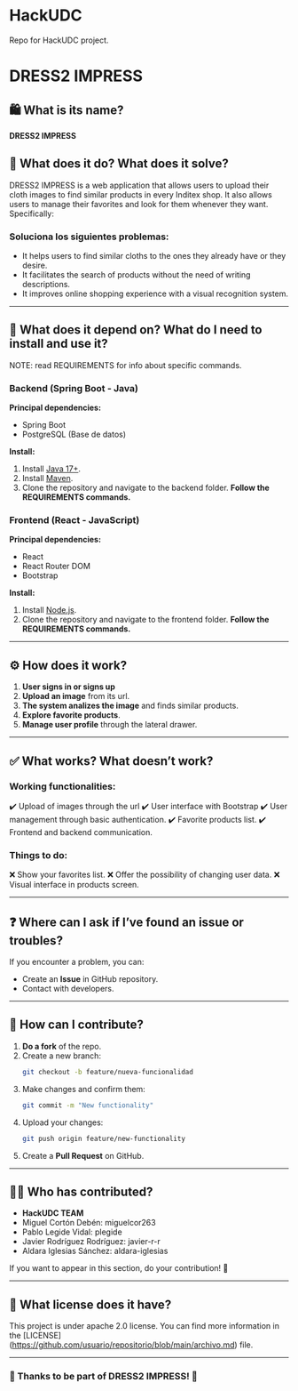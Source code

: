 # HackUDC
Repo for HackUDC project.

# DRESS2 IMPRESS

## 🛍️ What is its name?
**DRESS2 IMPRESS**

## 🤔 What does it do? What does it solve?
DRESS2 IMPRESS is a web application that allows users to upload their cloth images to find similar products in every Inditex shop. It also allows users to manage their favorites and look for them whenever they want. Specifically:

### **Soluciona los siguientes problemas:**
- It helps users to find similar cloths to the ones they already have or they desire.
- It facilitates the search of products without the need of writing descriptions.
- It improves online shopping experience with a visual recognition system.

---

## 🔗 What does it depend on? What do I need to install and use it?
NOTE: read REQUIREMENTS for info about specific commands.
### **Backend (Spring Boot - Java)**
**Principal dependencies:**
- Spring Boot
- PostgreSQL (Base de datos)

**Install:**
1. Install [Java 17+](https://adoptopenjdk.net/).
2. Install [Maven](https://maven.apache.org/download.cgi).
3. Clone the repository and navigate to the backend folder.
**Follow the REQUIREMENTS commands.**

### **Frontend (React - JavaScript)**
**Principal dependencies:**
- React
- React Router DOM
- Bootstrap

**Install:**
1. Install [Node.js](https://nodejs.org/).
2. Clone the repository and navigate to the frontend folder.
**Follow the REQUIREMENTS commands.**

---

## ⚙️ How does it work?
1. **User signs in or signs up**
2. **Upload an image** from its url.
3. **The system analizes the image** and finds similar products.
4. **Explore favorite products**.
5. **Manage user profile** through the lateral drawer.

---

## ✅ What works? What doesn’t work?
### **Working functionalities:**
✔️ Upload of images through the url
✔️ User interface with Bootstrap
✔️ User management through basic authentication.
✔️ Favorite products list.
✔️ Frontend and backend communication.

### **Things to do:**
❌ Show your favorites list.
❌ Offer the possibility of changing user data.
❌ Visual interface in products screen.

---

## ❓ Where can I ask if I’ve found an issue or troubles?
If you encounter a problem, you can:
- Create an **Issue** in GitHub repository.
- Contact with developers.

---

## 🚀 How can I contribute?
1. **Do a fork** of the repo.
2. Create a new branch:
   ```sh
   git checkout -b feature/nueva-funcionalidad
   ```
3. Make changes and confirm them:
   ```sh
   git commit -m "New functionality"
   ```
4. Upload your changes:
   ```sh
   git push origin feature/new-functionality
   ```
5. Create a **Pull Request** on GitHub.

---

## 👨‍💻 Who has contributed?
- **HackUDC TEAM**
- Miguel Cortón Debén: miguelcor263
- Pablo Legide Vidal: plegide
- Javier Rodríguez Rodríguez: javier-r-r
- Aldara Iglesias Sánchez: aldara-iglesias

If you want to appear in this section, do your contribution! 🎉

---

## 📜 What license does it have?
This project is under apache 2.0 license. You can find more information in the [LICENSE] (https://github.com/usuario/repositorio/blob/main/archivo.md) file.

---

### 🚀 Thanks to be part of DRESS2 IMPRESS! 💙

